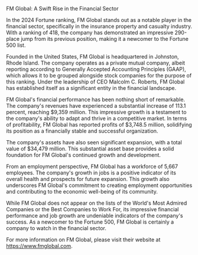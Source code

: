 FM Global: A Swift Rise in the Financial Sector

In the 2024 Fortune ranking, FM Global stands out as a notable player in the financial sector, specifically in the insurance property and casualty industry. With a ranking of 418, the company has demonstrated an impressive 290-place jump from its previous position, making it a newcomer to the Fortune 500 list.

Founded in the United States, FM Global is headquartered in Johnston, Rhode Island. The company operates as a private mutual company, albeit reporting according to Generally Accepted Accounting Principles (GAAP), which allows it to be grouped alongside stock companies for the purpose of this ranking. Under the leadership of CEO Malcolm C. Roberts, FM Global has established itself as a significant entity in the financial landscape.

FM Global's financial performance has been nothing short of remarkable. The company's revenues have experienced a substantial increase of 113.1 percent, reaching $9,359 million. This impressive growth is a testament to the company's ability to adapt and thrive in a competitive market. In terms of profitability, FM Global has reported profits of $3,748.5 million, solidifying its position as a financially stable and successful organization.

The company's assets have also seen significant expansion, with a total value of $34,479 million. This substantial asset base provides a solid foundation for FM Global's continued growth and development.

From an employment perspective, FM Global has a workforce of 5,667 employees. The company's growth in jobs is a positive indicator of its overall health and prospects for future expansion. This growth also underscores FM Global's commitment to creating employment opportunities and contributing to the economic well-being of its community.

While FM Global does not appear on the lists of the World's Most Admired Companies or the Best Companies to Work For, its impressive financial performance and job growth are undeniable indicators of the company's success. As a newcomer to the Fortune 500, FM Global is certainly a company to watch in the financial sector.

For more information on FM Global, please visit their website at https://www.fmglobal.com.